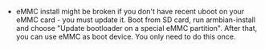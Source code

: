 - eMMC install might be broken if you don't have recent uboot on your eMMC card - you must update it. Boot from SD card, run armbian-install and choose "Update bootloader on a special eMMC partition". After that, you can use eMMC as boot device. You only need to do this once.